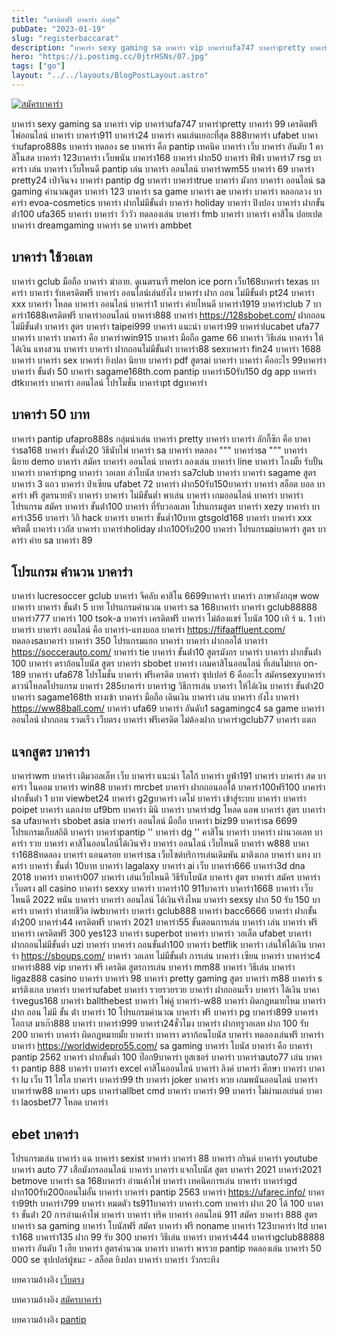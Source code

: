 ```yaml
---
title: "เครดิตฟรี บาคาร่า ล่าสุด"
pubDate: "2023-01-19"
slug: "registerbaccarat"
description: "บาคาร่า sexy gaming sa บาคาร่า vip บาคาร่าufa747 บาคาร่าpretty บาคาร่า 99 เครดิตฟรี ไพ่ออนไลน์ บาคาร่า บาคาร่า911 บาคาร่า24 บาคาร่า คนเล่นเยอะที่สุด 888บาคาร่า ufabet บาคาร่าufapro888s บาคาร่า ทดลอง se บาคาร่า คือ pantip"
hero: "https://i.postimg.cc/0jtrHSNs/07.jpg"
tags: ["go"]
layout: "../../layouts/BlogPostLayout.astro"
---
```


<html lang="TH">

<head>
  
  <script type="application/ld+json">
    {
      "@context": "https://schema.org",
      "@type": "Article",
      "mainEntityOfPage": {
        "@type": "WebPage",
        "@id": "https://www.ourtask.org/posts/registerbaccarat/"
      },
      "headline": "เครดิตฟรี บาคาร่า ล่าสุด",
      "image": "https://i.postimg.cc/0jtrHSNs/07.jpg",  
      "InLanguage": "TH",    
      "description": "บาคาร่า sexy gaming sa บาคาร่า vip บาคาร่าufa747 บาคาร่าpretty บาคาร่า 99 เครดิตฟรี ไพ่ออนไลน์ บาคาร่า บาคาร่า911 บาคาร่า24 บาคาร่า คนเล่นเยอะที่สุด 888บาคาร่า ufabet บาคาร่าufapro888s บาคาร่า ทดลอง se บาคาร่า คือ pantip",  
      "author": {
        "@type": "Person",
        "name": "southblade"
      },  
      "publisher": {
        "@type": "Organization",
        "name": "",
        "logo": {
          "@type": "ImageObject",
          "url": ""
        }
      },
      "datePublished": "2023-01-16"
    }
    
    </script>



  

  <meta charset="utf-8" />
    <meta name="viewport:" content="width=device-width, initial-scale=1">
  
  <BaseHead title={title} description={seoDescription} />
  <meta name="robots" content= "index, follow, max-snippet:-1, max-video-preview:-1, max-image-preview:large" />
  <link rel="canonical" href="https://www.ourtask.org/posts/registerbaccarat/" />
</head>
<body class="bg-white text-black font-body leading-normal personality-casual">
  <Nav />

  <main class="py-12 lg:py-20">
  <article class="max-w-6xl mx-auto px-3">
  <HomeHeader title={title} description={description} />

  <a href="https://nazavip.com/26174/t41626o2r59456244323y2m2l464p4" rel="nofollow"><img alt="สมัครบาคาร่า" src="https://xn--m3cisqgb6aza1f7e6cq.com/wp-content/uploads/2022/12/register-gmz.gif" /></a><br />








บาคาร่า sexy gaming sa บาคาร่า vip บาคาร่าufa747 บาคาร่าpretty บาคาร่า 99 เครดิตฟรี ไพ่ออนไลน์ บาคาร่า บาคาร่า911 บาคาร่า24 บาคาร่า คนเล่นเยอะที่สุด 888บาคาร่า ufabet บาคาร่าufapro888s บาคาร่า ทดลอง se บาคาร่า คือ pantip เทคนิค บาคาร่า เว็บ บาคาร่า อันดับ 1 คาสิโนสด บาคาร่า 123บาคาร่า เว็บพนัน บาคาร่า168 บาคาร่า ฝาก50 บาคาร่า ฟีฟ่า บาคาร่า7 rsg บาคาร่า เล่น บาคาร่า เว็บไหนดี pantip เล่น บาคาร่า ออนไลน์ บาคาร่าwm55 บาคาร่า 69 บาคาร่า pretty24 เป่าจินจง บาคาร่า pantip dg บาคาร่า บาคาร่าtrue บาคาร่า มังกร บาคาร่า ออนไลน์ sa gaming คํานวณสูตร บาคาร่า 123 บาคาร่า sa game บาคาร่า ae บาคาร่า บาคาร่า หลอกลวง บาคาร่า evoa-cosmetics บาคาร่า ฝากไม่มีขั้นต่ำ บาคาร่า holiday บาคาร่า ปิงปอง บาคาร่า ฝากขั้นต่ํา100 ufa365 บาคาร่า บาคาร่า วัววัว ทดลองเล่น บาคาร่า fmb บาคาร่า บาคาร่า คาสิโน ปอยเปต บาคาร่า dreamgaming บาคาร่า se บาคาร่า ambbet

## บาคาร่า ใช้วอเลท

บาคาร่า gclub มือถือ บาคาร่า ฆ่าอาย. ดูเนตรนารี melon ice porn เว็บ168บาคาร่า texas บาคาร่า บาคาร่า รับเครดิตฟรี บาคาร่า ออนไลน์เล่นยังไง บาคาร่า ฝาก ถอน ไม่มีขั้นต่ํา pt24 บาคาร่า xxx บาคาร่า โหลด บาคาร่า ออนไลน์ บาคาร่า1 บาคาร่า ค่ายไหนดี บาคาร่า1919 บาคาร่าclub 7 บาคาร่า1688เครดิตฟรี บาคาร่าออนไลน์ บาคาร่า888 บาคาร่า https://128sbobet.com/ ฝากถอนไม่มีขั้นต่ํา บาคาร่า สูตร บาคาร่า taipei999 บาคาร่า แนะนํา บาคาร่า99 บาคาร่าlucabet ufa77 บาคาร่า บาคาร่า บาคาร่า คือ บาคาร่าwin915 บาคาร่า มือถือ game 66 บาคาร่า วิธีเล่น บาคาร่า ให้ได้เงิน แทงสวน บาคาร่า บาคาร่า ฝากถอนไม่มีขั้นต่ํา บาคาร่า88 sexบาคาร่า fin24 บาคาร่า 1688 บาคาร่า บาคาร่า sex บาคาร่า ยิงปลา นิยาย บาคาร่า pdf สูตรai บาคาร่า บาคาร่า คืออะไร 99บาคาร่า บาคาร่า ขั้นต่ํา 50 บาคาร่า sagame168th.com pantip บาคาร่า50รับ150 dg app บาคาร่า dtkบาคาร่า บาคาร่า ออนไลน์ โปรโมชั่น บาคาร่าpt dgบาคาร่า


## บาคาร่า 50 บาท

บาคาร่า pantip ufapro888s กลุ่มนําเล่น บาคาร่า pretty บาคาร่า บาคาร่า ลักกี้ซิก คือ บาคาร่าsa168 บาคาร่า ขั้นต่ำ20 วิธีนับไพ่ บาคาร่า sa บาคาร่า ทดลอง """ บาคาร่าsa """ บาคาร่า นิยาย demo บาคาร่า สมัคร บาคาร่า ออนไลน์ บาคาร่า ลองเล่น บาคาร่า line บาคาร่า โกงมั้ย รับปั้น บาคาร่า บาคาร่าpng บาคาร่า วอเลท ล่าโบนัส บาคาร่า sa7club บาคาร่า บาคาร่า sagame สูตร บาคาร่า 3 แถว บาคาร่า ป๋าเซียน ufabet 72 บาคาร่า ฝาก50รับ150บาคาร่า บาคาร่า สล็อต บอล บาคาร่า ฟรี สูตรนายหัว บาคาร่า บาคาร่า ไม่มีขั้นต่ำ พาเล่น บาคาร่า เกมออนไลน์ บาคาร่า บาคาร่า โปรแกรม สมัคร บาคาร่า ขั้นต่ํา100 บาคาร่า ที่รับวอลเลท โปรแกรมสูตร บาคาร่า xezy บาคาร่า บาคาร่า356 บาคาร่า วิกิ hack บาคาร่า บาคาร่า ขั้นต่ำ10บาท gtsgold168 บาคาร่า บาคาร่า xxx พริตตี้ บาคาร่า เวกัส บาคาร่า บาคาร่าholiday ฝาก100รับ200 บาคาร่า โปรแกรมaiบาคาร่า สูตร บาคาร่า ค่าย sa บาคาร่า 89

## โปรแกรม คำนวน บาคาร่า

บาคาร่า lucresoccer gclub บาคาร่า จีคลับ คาสิโน 6699บาคาร่า บาคาร่า ภาษาอังกฤษ wow บาคาร่า บาคาร่า ขั้นต่ํา 5 บาท โปรแกรมคํานวณ บาคาร่า sa 168บาคาร่า บาคาร่า gclub88888 บาคาร่า777 บาคาร่า 100 tsok-a บาคาร่า เครดิตฟรี บาคาร่า ไม่ต้องแชร์ โบนัส 100 เทิ ร์ น. 1 เท่า บาคาร่า บาคาร่า ออนไลน์ คือ บาคาร่า-แทงบอล บาคาร่า https://fifaaffluent.com/ ทดลองsaบาคาร่า บาคาร่า 350 โปรแกรมแฮก บาคาร่า บาคาร่า ฝากออโต้ บาคาร่า https://soccerauto.com/ บาคาร่า tie บาคาร่า ขั้นต่ํา10 สูตรมังกร บาคาร่า บาคาร่า ฝากขั้นต่ํา 100 บาคาร่า ดราก้อนโบนัส สูตร บาคาร่า sbobet บาคาร่า เกมคาสิโนออนไลน์ ที่เล่นไม่ยาก on-189 บาคาร่า ufa678 โปรโมชั่น บาคาร่า ฟรีเครดิต บาคาร่า ซุปเปอร์ 6 คืออะไร สมัครsexyบาคาร่า ดาวน์โหลดโปรแกรม บาคาร่า 285บาคาร่า บาคาร่าg วิธีการเล่น บาคาร่า ให้ได้เงิน บาคาร่า ขั้นต่ํา20 บาคาร่า sagame168th ทางเข้า บาคาร่า มือถือ เดินเงิน บาคาร่า เล่น บาคาร่า ยังไง บาคาร่า https://ww88ball.com/ บาคาร่า ufa69 บาคาร่า อันดับ1 sagamingc4 sa game บาคาร่า ออนไลน์ ฝากถอน รวดเร็ว เว็บตรง บาคาร่า ฟรีเครดิต ไม่ต้องฝาก บาคาร่าgclub77 บาคาร่า แตก

## แจกสูตร บาคาร่า

บาคาร่าwm บาคาร่า เติมวอลเล็ท เว็บ บาคาร่า แนะนํา โลโก้ บาคาร่า ยูฟ่า191 บาคาร่า บาคาร่า สด บาคาร่า ในคอม บาคาร่า win88 บาคาร่า mrcbet บาคาร่า ฝากถอนออโต้ บาคาร่า100ฟรี100 บาคาร่า ฝากขั้นต่ํา 1 บาท viewbet24 บาคาร่า g2gบาคาร่า เดโม่ บาคาร่า เข้าสู่ระบบ บาคาร่า บาคาร่า poipet บาคาร่า แตกง่าย uf9bm บาคาร่า มินิ บาคาร่า บาคาร่าdg โหลด แอพ บาคาร่า สูตร บาคาร่า sa ufaบาคาร่า sbobet asia บาคาร่า ออนไลน์ มือถือ บาคาร่า biz99 บาคาร่าsa 6699 โปรแกรมเก็บสถิติ บาคาร่า บาคาร่าpantip '' บาคาร่า dg '' คาสิโน บาคาร่า บาคาร่า ผ่านวอเลท บาคาร่า รวย บาคาร่า คาสิโนออนไลน์ได้เงินจริง บาคาร่า ออนไลน์ เว็บไหนดี บาคาร่า w888 บาคาร่า1688ทดลอง บาคาร่า แอนดรอย บาคาร่าsa เว็บไซต์บริการเล่นเดิมพัน มาติงเกล บาคาร่า แทง บาคาร่า บาคาร่า ขั้นต่ำ 10บาท บาคาร่า lagalaxy บาคาร่า ai เว็บ บาคาร่า666 บาคาร่า3d dna 2018 บาคาร่า บาคาร่า007 บาคาร่า เล่นเว็บไหนดี วิธีรับโบนัส บาคาร่า สูตร บาคาร่า สมัคร บาคาร่า เว็บตรง all casino บาคาร่า sexxy บาคาร่า บาคาร่า10 911บาคาร่า บาคาร่า1668 บาคาร่า เว็บไหนดี 2022 พนัน บาคาร่า บาคาร่า ออนไลน์ ได้เงินจริงไหม บาคาร่า sexsy ฝาก 50 รับ 150 บาคาร่า บาคาร่า ทําลายชีวิต iwbบาคาร่า บาคาร่า gclub888 บาคาร่า bacc6666 บาคาร่า ฝากขั้นต่ํา200 บาคาร่า44 เครดิตฟรี บาคาร่า 2021 บาคาร่า55 ขั้นตอนการเล่น บาคาร่า เล่น บาคาร่า ฟรี บาคาร่า เครดิตฟรี 300 yes123 บาคาร่า superbot บาคาร่า บาคาร่า วอเล็ต ufabet บาคาร่า ฝากถอนไม่มีขั้นต่ำ uzi บาคาร่า บาคาร่า ถอนขั้นต่ํา100 บาคาร่า betflik บาคาร่า เล่นให้ได้เงิน บาคาร่า https://sboups.com/ บาคาร่า วอเลท ไม่มีขั้นต่ํา การเล่น บาคาร่า เซียน บาคาร่า บาคาร่าc4 บาคาร่า888 vip บาคาร่า ฟรี เครดิต สูตรการเล่น บาคาร่า mm88 บาคาร่า วิธีเล่น บาคาร่า ligaz888 casino บาคาร่า บาคาร่า 98 บาคาร่า pretty gaming สูตร บาคาร่า m88 บาคาร่า s มาร์ติงเกล บาคาร่า บาคาร่าufabet บาคาร่า รวยรวยรวย บาคาร่า ฝากถอนเร็ว บาคาร่า ได้เงิน บาคาร่าvegus168 บาคาร่า ballthebest บาคาร่า ไพ่คู่ บาคาร่า-w88 บาคาร่า ผิดกฎหมายไหม บาคาร่า ฝาก ถอน ไม่มี ขั้น ต่ํา บาคาร่า 10 โปรแกรมคํานวณ บาคาร่า ฟรี บาคาร่า pg บาคาร่า899 บาคาร่า โอกาส มาเก๊า888 บาคาร่า บาคาร่า999 บาคาร่า24ชั่วโมง บาคาร่า ฝากทรูวอเลท ฝาก 100 รับ 200 บาคาร่า บาคาร่า ผิดกฎหมายมั้ย บาคาร่า บาคารา ดราก้อนโบนัส บาคาร่า ทดลองเล่นฟรี บาคาร่า บาคาร่า https://worldwidepro55.com/ sa gaming บาคาร่า โบนัส บาคาร่า คือ บาคาร่า pantip 2562 บาคาร่า ฝากขั้นต่ำ 100 ป๊อก9บาคาร่า ยูสเซอร์ บาคาร่า บาคาร่าauto77 เล่น บาคาร่า pantip 888 บาคาร่า บาคาร่า excel คาสิโนออนไลน์ บาคาร่า ลิงค์ บาคาร่า ศึกษา บาคาร่า บาคาร่า lu เว็บ 11 ไฮโล บาคาร่า บาคาร่า99 th บาคาร่า joker บาคาร่า หวย เกมพนันออนไลน์ บาคาร่า บาคาร่าw88 บาคาร่า ups บาคาร่าallbet cmd บาคาร่า บาคาร่า 99 บาคาร่า ไม่ผ่านเอเย่นต์ บาคาร่า laosbet77 โหลด บาคาร่า

## ebet บาคาร่า

โปรแกรมเล่น บาคาร่า แฉ บาคาร่า sexist บาคาร่า บาคาร่า 88 บาคาร่า กรินด์ บาคาร่า youtube บาคาร่า auto 77 เสือมังกรออนไลน์ บาคาร่า บาคาร่า แจกโบนัส สูตร บาคาร่า 2021 บาคาร่า2021 betmove บาคาร่า sa 168บาคาร่า อ่านเค้าไพ่ บาคาร่า เทคนิคการเล่น บาคาร่า บาคาร่าgd ฝาก100รับ200ถอนไม่อั้น บาคาร่า บาคาร่า pantip 2563 บาคาร่า https://ufarec.info/ บาคาร่า99th บาคาร่า799 บาคาร่า หมดตัว ts911บาคาร่า บาคาร่า.com บาคาร่า ฝาก 20 ได้ 100 บาคาร่า ขั้นต่ํา 20 การอ่านเค้าไพ่ บาคาร่า บาคาร่า ทริค บาคาร่า ออนไลน์ 911 สมัคร บาคาร่า 888 สูตร บาคาร่า sa gaming บาคาร่า โบนัสฟรี สมัคร บาคาร่า ฟรี noname บาคาร่า 123บาคาร่า ltd บาคาร่า168 บาคาร่า135 ฝาก 99 รับ 300 บาคาร่า วิธีเล่น บาคาร่า บาคาร่า444 บาคาร่าgclub88888 บาคาร่า อันดับ 1 เฮีย บาคาร่า สูตรคำนวณ บาคาร่า บาคาร่า พารวย pantip ทดลองเล่น บาคาร่า 50 000 se ซุปเปอร์ผู้ชนะ - สล็อต ยิงปลา บาคาร่า บาคาร่า วัวกระทิง

บทความอ้างอิง [เว็บตรง](https://www.ourtask.org/)

บทความอ้างอิง [สมัครบาคาร่า](https://www.ourtask.org/posts/registerbaccarat/)

บทความอ้างอิง [pantip](https://pantip.com/)



<script src="https://apps.elfsight.com/p/platform.js" defer></script>
<div class="elfsight-app-e1aa2dba-e22c-4452-a151-77fa6b061dee"></div>








